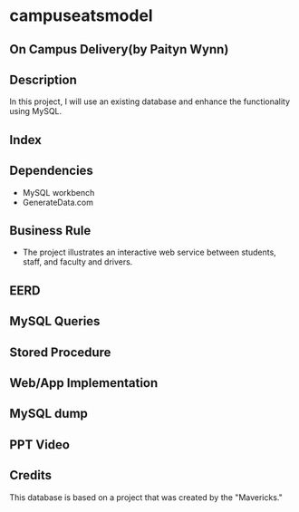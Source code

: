 # campuseatsmodel
## On Campus Delivery(by Paityn Wynn)
## Description
In this project, I will use an existing database and enhance the functionality using MySQL.
## Index

## Dependencies
- MySQL workbench
- GenerateData.com
## Business Rule
- The project illustrates an interactive web service between students, staff, and faculty and drivers.
## EERD
## MySQL Queries
## Stored Procedure
## Web/App Implementation
## MySQL dump
## PPT Video
## Credits
This database is based on a project that was created by the "Mavericks."
